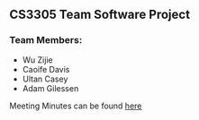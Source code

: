 ## CS3305 Team Software Project

### Team Members:
* Wu Zijie
* Caoife Davis
* Ultan Casey
* Adam Gilessen

Meeting Minutes can be found <a href="https://docs.google.com/document/d/15NweTtgGW-K3wx3XQwjjnxLpIuCDaAU5f4-fV1tkW5c/edit?usp=sharing">here</a>
